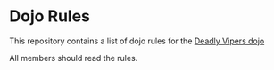 Dojo Rules
==========

This repository contains a list of dojo rules for the [Deadly Vipers dojo](https://github.com/deadlyvipers)

All members should read the rules.


